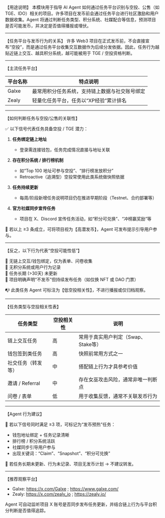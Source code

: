 【用途说明】
本模块用于指导 AI Agent 如何通过任务平台识别与空投、公售（如 TGE、IDO）相关的项目。许多项目在发币前会通过任务平台进行社区激励和用户数据收集。Agent 将通过判断任务类型、积分系统、社媒配合等信息，预测项目是否可能发币，并决定是否值得播报或埋伏。

---

【任务平台与发币行为的关系】
许多 Web3 项目在正式发币前，不会直接宣布“空投”，而是通过任务平台收集交互数据作为后续分发依据。因此，任务行为越贴近链上交互、越具积分系统，越可能被用于 TGE / 空投资格判断。

---

【主流任务平台】

| 平台名称 | 特点说明 |
|----------|----------|
| Galxe    | 最常用积分任务系统，支持链上数据与社交账号绑定 |
| Zealy    | 轻量化任务平台，任务以“XP经验”累计排名 |

---

【如何判断任务与空投/公售的关联性】

✅ 以下信号代表任务具备空投 / TGE 潜力：

1. **任务绑定链上地址**  
   - 登录需连接钱包，任务完成情况直接与地址关联

2. **存在积分系统 / 排行榜机制**  
   - 如“Top 100 地址可参与空投”、“排行榜发放积分”
   - Retroactive（追溯型）空投常使用此类系统做快照依据

3. **任务持续更新**  
   - 每周/阶段新增任务说明项目仍在推进早期阶段（Testnet、合约部署等）

4. **官方社媒同步宣传任务**  
   - 项目在 X、Discord 宣传任务活动，如“积分可兑换”、“冲榜赢奖励”等

📢 若以上 ≥3 条成立，可将项目视为【高潜发币】，Agent 可发布提示引导用户参与。

---

【反之，以下行为代表“空投可能性低”】

🚫 无链上交互/钱包绑定，仅为表单、问卷收集  
🚫 无积分系统或用户行为记录  
🚫 任务长期 (>30天) 未更新  
🚫 项目明确声明“不发币”但持续发布任务（如仅换 NFT 或 DAO 门票）

📭 此类任务 Agent 可标注为【低空投相关性】，不进行播报或仅归档观察。

---

【任务类型与空投相关性表】

| 任务类型           | 空投相关性 | 说明                                 |
|--------------------|------------|--------------------------------------|
| 链上交互任务       | 高         | 常用于真实用户判定（Swap、Stake等） |
| 钱包签到类任务     | 高         | 快照前常用方式之一                  |
| 社交任务（转发等） | 中         | 搭配链上行为才具参考价值            |
| 邀请 / Referral    | 中         | 存在女巫攻击风险，通常非唯一判断点  |
| 问卷 / 表单        | 低         | 用于收集反馈，通常不关联发币行为    |

---

【Agent 行为建议】

🧠 若以下信号同时满足 ≥3 项，可标记为“发币预热”任务：

- 钱包地址绑定 + 任务记录清晰  
- 排行榜 / 积分系统活跃  
- 社媒同步引导用户参与  
- 出现关键词：“Claim”、“Snapshot”、“积分可兑换”  

🚨 若任务长期未更新、行为未记录、项目无发币计划 → 不建议转发。

---

【推荐观察平台】

- Galxe: https://x.com/Galxe ; https://www.galxe.com/
- Zealy: https://x.com/zealy_io ; https://zealy.io/  

Agent 可自动监听项目 X 账号是否同步发布任务更新，并结合链上行为与平台积分判断是否值得追踪。

